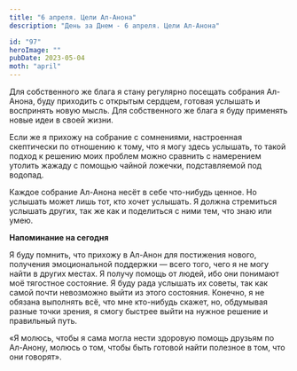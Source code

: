 ```yaml
---
title: "6 апреля. Цели Ал-Анона"
description: "День за Днем - 6 апреля. Цели Ал-Анона"

id: "97"
heroImage: ""
pubDate: 2023-05-04
moth: "april"
---
```


Для собственного же блага я стану регулярно посещать собрания Ал-Анона, буду
приходить с открытым сердцем, готовая услышать и воспринять новую мысль. Для
собственного же блага я буду применять новые идеи в своей жизни.

Если же я прихожу на собрание с сомнениями, настроенная скептически по
отношению к тому, что я могу здесь услышать, то такой подход к решению моих
проблем можно сравнить с намерением утолить жажаду с помощью чайной ложечки,
подставляемой под водопад.

Каждое собрание Ал-Анона несёт в себе что-нибудь ценное. Но услышать может
лишь тот, кто хочет услышать. Я должна стремиться услышать других, так же как
и поделиться с ними тем, что знаю или умею.

**Напоминание на сегодня**

Я буду помнить, что прихожу в Ал-Анон для постижения нового, получения
эмоциональной поддержки — всего того, чего я не могу найти в других местах. Я
получу помощь от людей, ибо они понимают моё тягостное состояние. Я буду рада
услышать их советы, так как самой почти невозможно выйти из этого состояния.
Конечно, я не обязана выполнять всё, что мне кто-нибудь скажет, но, обдумывая
разные точки зрения, я смогу быстрее выйти на нужное решение и правильный
путь.

«Я молюсь, чтобы я сама могла нести здоровую помощь друзьям по Ал-Анону,
молюсь о том, чтобы быть готовой найти полезное в том, что они говорят».
